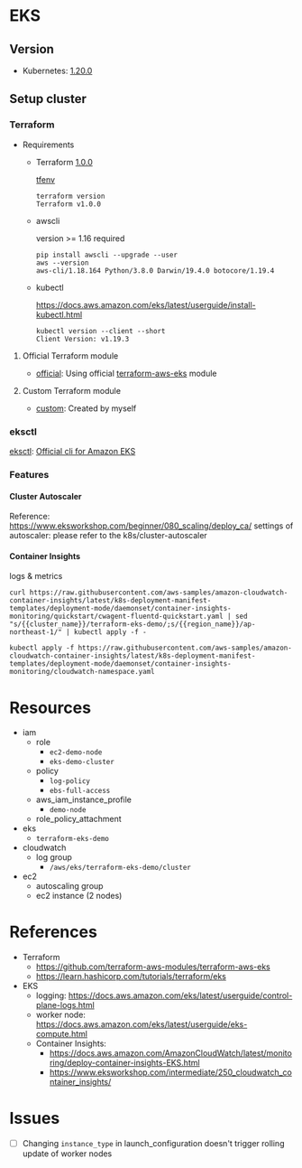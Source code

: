 # EKS
## Version

- Kubernetes: [1.20.0](https://github.com/kubernetes/kubernetes/releases/tag/v1.20.0)

## Setup cluster

### Terraform

- Requirements
    - Terraform [1.0.0](https://github.com/hashicorp/terraform/releases/tag/v1.0.0)

        [tfenv](https://github.com/tfutils/tfenv)

        ```
        terraform version
        Terraform v1.0.0
        ```
    - awscli

        version >= 1.16 required

        ```
        pip install awscli --upgrade --user
        aws --version
        aws-cli/1.18.164 Python/3.8.0 Darwin/19.4.0 botocore/1.19.4
        ```

    - kubectl

        https://docs.aws.amazon.com/eks/latest/userguide/install-kubectl.html

        ```
        kubectl version --client --short
        Client Version: v1.19.3
        ```

1. Official Terraform module
    - [official](official): Using official [terraform-aws-eks](https://github.com/terraform-aws-modules/terraform-aws-eks) module

1. Custom Terraform module
    - [custom](custom): Created by myself

### eksctl

[eksctl](eksctl): [Official cli for Amazon EKS](https://eksctl.io/)
### Features

#### Cluster Autoscaler

Reference: https://www.eksworkshop.com/beginner/080_scaling/deploy_ca/
settings of autoscaler: please refer to the k8s/cluster-autoscaler

#### Container Insights

logs & metrics

```
curl https://raw.githubusercontent.com/aws-samples/amazon-cloudwatch-container-insights/latest/k8s-deployment-manifest-templates/deployment-mode/daemonset/container-insights-monitoring/quickstart/cwagent-fluentd-quickstart.yaml | sed "s/{{cluster_name}}/terraform-eks-demo/;s/{{region_name}}/ap-northeast-1/" | kubectl apply -f -
```

```
kubectl apply -f https://raw.githubusercontent.com/aws-samples/amazon-cloudwatch-container-insights/latest/k8s-deployment-manifest-templates/deployment-mode/daemonset/container-insights-monitoring/cloudwatch-namespace.yaml
```

# Resources

- iam
    - role
        - `ec2-demo-node`
        - `eks-demo-cluster`
    - policy
        - `log-policy`
        - `ebs-full-access`
    - aws_iam_instance_profile
        - `demo-node`
    - role_policy_attachment
- eks
    - `terraform-eks-demo`
- cloudwatch
    - log group
        - `/aws/eks/terraform-eks-demo/cluster`
- ec2
    - autoscaling group
    - ec2 instance (2 nodes)

# References

- Terraform
    - https://github.com/terraform-aws-modules/terraform-aws-eks
    - https://learn.hashicorp.com/tutorials/terraform/eks
- EKS
    - logging: https://docs.aws.amazon.com/eks/latest/userguide/control-plane-logs.html
    - worker node: https://docs.aws.amazon.com/eks/latest/userguide/eks-compute.html
    - Container Insights:
        - https://docs.aws.amazon.com/AmazonCloudWatch/latest/monitoring/deploy-container-insights-EKS.html
        - https://www.eksworkshop.com/intermediate/250_cloudwatch_container_insights/

# Issues

- [ ] Changing `instance_type` in launch_configuration doesn't trigger rolling update of worker nodes
